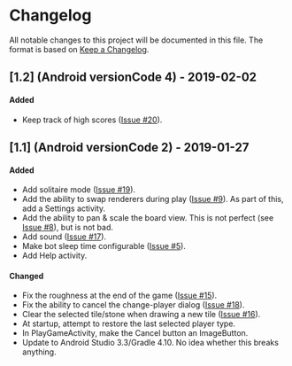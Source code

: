 # Changelog

All notable changes to this project will be documented in this file.  The
format is based on [Keep a Changelog](http://keepachangelog.com/en/1.0.0/).

## [1.2] (Android versionCode 4) - 2019-02-02
#### Added
- Keep track of high scores
  ([Issue #20](https://github.com/kuhrusty/Micropulease/issues/20)).


## [1.1] (Android versionCode 2) - 2019-01-27
#### Added
- Add solitaire mode
  ([Issue #19](https://github.com/kuhrusty/Micropulease/issues/19)).
- Add the ability to swap renderers during play
  ([Issue #9](https://github.com/kuhrusty/Micropulease/issues/9)).  As
  part of this, add a Settings activity.
- Add the ability to pan & scale the board view.  This is not perfect
  (see [Issue #8](https://github.com/kuhrusty/Micropulease/issues/8)),
  but is not bad.
- Add sound
  ([Issue #17](https://github.com/kuhrusty/Micropulease/issues/17)).
- Make bot sleep time configurable
  ([Issue #5](https://github.com/kuhrusty/Micropulease/issues/5)).
- Add Help activity.

#### Changed
- Fix the roughness at the end of the game
  ([Issue #15](https://github.com/kuhrusty/Micropulease/issues/15)).
- Fix the ability to cancel the change-player dialog
  ([Issue #18](https://github.com/kuhrusty/Micropulease/issues/18)).
- Clear the selected tile/stone when drawing a new tile
  ([Issue #16](https://github.com/kuhrusty/Micropulease/issues/16)).
- At startup, attempt to restore the last selected player type.
- In PlayGameActivity, make the Cancel button an ImageButton.
- Update to Android Studio 3.3/Gradle 4.10.  No idea whether this breaks
  anything.
